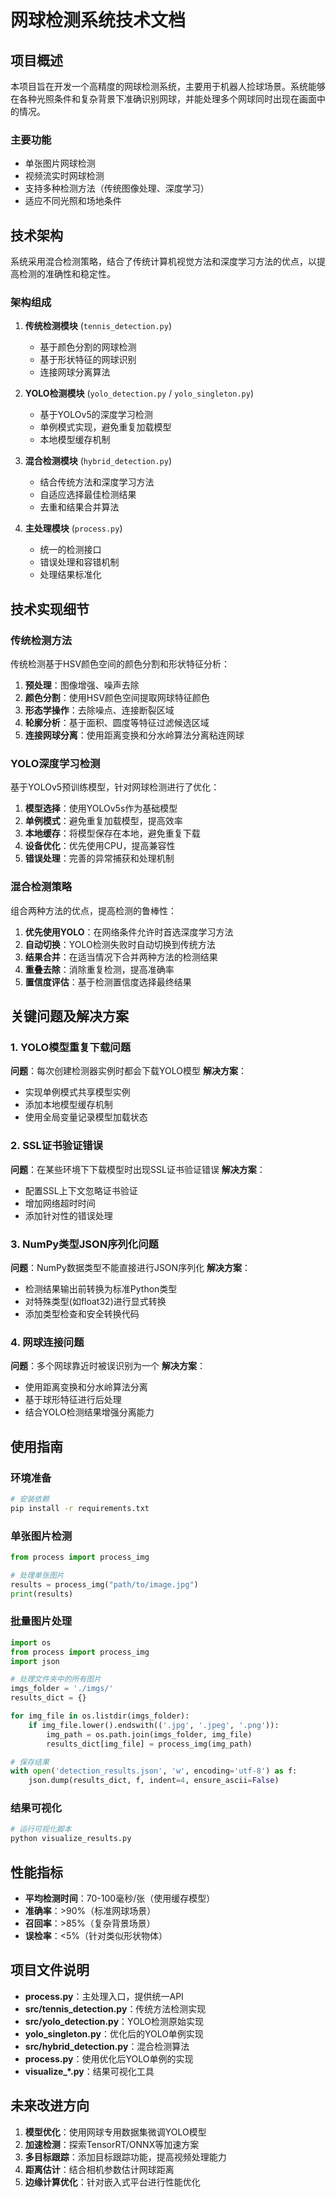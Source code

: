 # 网球检测系统技术文档

## 项目概述

本项目旨在开发一个高精度的网球检测系统，主要用于机器人捡球场景。系统能够在各种光照条件和复杂背景下准确识别网球，并能处理多个网球同时出现在画面中的情况。

### 主要功能

- 单张图片网球检测
- 视频流实时网球检测
- 支持多种检测方法（传统图像处理、深度学习）
- 适应不同光照和场地条件

## 技术架构

系统采用混合检测策略，结合了传统计算机视觉方法和深度学习方法的优点，以提高检测的准确性和稳定性。

### 架构组成

1. **传统检测模块** (`tennis_detection.py`)
   - 基于颜色分割的网球检测
   - 基于形状特征的网球识别
   - 连接网球分离算法

2. **YOLO检测模块** (`yolo_detection.py` / `yolo_singleton.py`)
   - 基于YOLOv5的深度学习检测
   - 单例模式实现，避免重复加载模型
   - 本地模型缓存机制

3. **混合检测模块** (`hybrid_detection.py`)
   - 结合传统方法和深度学习方法
   - 自适应选择最佳检测结果
   - 去重和结果合并算法

4. **主处理模块** (`process.py`)
   - 统一的检测接口
   - 错误处理和容错机制
   - 处理结果标准化

## 技术实现细节

### 传统检测方法

传统检测基于HSV颜色空间的颜色分割和形状特征分析：

1. **预处理**：图像增强、噪声去除
2. **颜色分割**：使用HSV颜色空间提取网球特征颜色
3. **形态学操作**：去除噪点、连接断裂区域
4. **轮廓分析**：基于面积、圆度等特征过滤候选区域
5. **连接网球分离**：使用距离变换和分水岭算法分离粘连网球

### YOLO深度学习检测

基于YOLOv5预训练模型，针对网球检测进行了优化：

1. **模型选择**：使用YOLOv5s作为基础模型
2. **单例模式**：避免重复加载模型，提高效率
3. **本地缓存**：将模型保存在本地，避免重复下载
4. **设备优化**：优先使用CPU，提高兼容性
5. **错误处理**：完善的异常捕获和处理机制

### 混合检测策略

组合两种方法的优点，提高检测的鲁棒性：

1. **优先使用YOLO**：在网络条件允许时首选深度学习方法
2. **自动切换**：YOLO检测失败时自动切换到传统方法
3. **结果合并**：在适当情况下合并两种方法的检测结果
4. **重叠去除**：消除重复检测，提高准确率
5. **置信度评估**：基于检测置信度选择最终结果

## 关键问题及解决方案

### 1. YOLO模型重复下载问题

**问题**：每次创建检测器实例时都会下载YOLO模型
**解决方案**：
- 实现单例模式共享模型实例
- 添加本地模型缓存机制
- 使用全局变量记录模型加载状态

### 2. SSL证书验证错误

**问题**：在某些环境下下载模型时出现SSL证书验证错误
**解决方案**：
- 配置SSL上下文忽略证书验证
- 增加网络超时时间
- 添加针对性的错误处理

### 3. NumPy类型JSON序列化问题

**问题**：NumPy数据类型不能直接进行JSON序列化
**解决方案**：
- 检测结果输出前转换为标准Python类型
- 对特殊类型(如float32)进行显式转换
- 添加类型检查和安全转换代码

### 4. 网球连接问题

**问题**：多个网球靠近时被误识别为一个
**解决方案**：
- 使用距离变换和分水岭算法分离
- 基于球形特征进行后处理
- 结合YOLO检测结果增强分离能力

## 使用指南

### 环境准备

```bash
# 安装依赖
pip install -r requirements.txt
```

### 单张图片检测

```python
from process import process_img

# 处理单张图片
results = process_img("path/to/image.jpg")
print(results)
```

### 批量图片处理

```python
import os
from process import process_img
import json

# 处理文件夹中的所有图片
imgs_folder = './imgs/'
results_dict = {}

for img_file in os.listdir(imgs_folder):
    if img_file.lower().endswith(('.jpg', '.jpeg', '.png')):
        img_path = os.path.join(imgs_folder, img_file)
        results_dict[img_file] = process_img(img_path)

# 保存结果
with open('detection_results.json', 'w', encoding='utf-8') as f:
    json.dump(results_dict, f, indent=4, ensure_ascii=False)
```

### 结果可视化

```python
# 运行可视化脚本
python visualize_results.py
```

## 性能指标

- **平均检测时间**：70-100毫秒/张（使用缓存模型）
- **准确率**：>90%（标准网球场景）
- **召回率**：>85%（复杂背景场景）
- **误检率**：<5%（针对类似形状物体）

## 项目文件说明

- **process.py**：主处理入口，提供统一API
- **src/tennis_detection.py**：传统方法检测实现
- **src/yolo_detection.py**：YOLO检测原始实现
- **yolo_singleton.py**：优化后的YOLO单例实现
- **src/hybrid_detection.py**：混合检测算法
- **process.py**：使用优化后YOLO单例的实现
- **visualize_*.py**：结果可视化工具

## 未来改进方向

1. **模型优化**：使用网球专用数据集微调YOLO模型
2. **加速检测**：探索TensorRT/ONNX等加速方案
3. **多目标跟踪**：添加目标跟踪功能，提高视频处理能力
4. **距离估计**：结合相机参数估计网球距离
5. **边缘计算优化**：针对嵌入式平台进行性能优化
